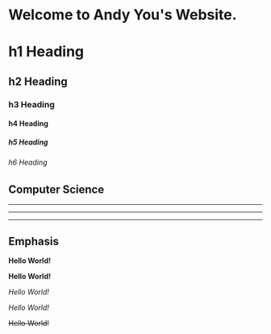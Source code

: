 # Welcome to Andy You's Website.

# h1 Heading 
## h2 Heading
### h3 Heading
#### h4 Heading
##### h5 Heading
###### h6 Heading


## Computer Science

___

---

***



## Emphasis

**Hello World!**

__Hello World!__

*Hello World!*

_Hello World!_

~~Hello World!~~
